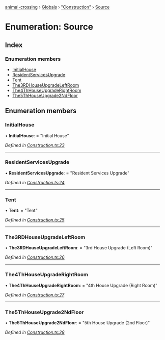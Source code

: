 [animal-crossing](../README.md) › [Globals](../globals.md) › ["Construction"](../modules/_construction_.md) › [Source](_construction_.source.md)

# Enumeration: Source

## Index

### Enumeration members

* [InitialHouse](_construction_.source.md#initialhouse)
* [ResidentServicesUpgrade](_construction_.source.md#residentservicesupgrade)
* [Tent](_construction_.source.md#tent)
* [The3RDHouseUpgradeLeftRoom](_construction_.source.md#the3rdhouseupgradeleftroom)
* [The4ThHouseUpgradeRightRoom](_construction_.source.md#the4thhouseupgraderightroom)
* [The5ThHouseUpgrade2NdFloor](_construction_.source.md#the5thhouseupgrade2ndfloor)

## Enumeration members

###  InitialHouse

• **InitialHouse**: = "Initial House"

*Defined in [Construction.ts:23](https://github.com/Norviah/animal-crossing/blob/e8c2f7d/module/types/Construction.ts#L23)*

___

###  ResidentServicesUpgrade

• **ResidentServicesUpgrade**: = "Resident Services Upgrade"

*Defined in [Construction.ts:24](https://github.com/Norviah/animal-crossing/blob/e8c2f7d/module/types/Construction.ts#L24)*

___

###  Tent

• **Tent**: = "Tent"

*Defined in [Construction.ts:25](https://github.com/Norviah/animal-crossing/blob/e8c2f7d/module/types/Construction.ts#L25)*

___

###  The3RDHouseUpgradeLeftRoom

• **The3RDHouseUpgradeLeftRoom**: = "3rd House Upgrade (Left Room)"

*Defined in [Construction.ts:26](https://github.com/Norviah/animal-crossing/blob/e8c2f7d/module/types/Construction.ts#L26)*

___

###  The4ThHouseUpgradeRightRoom

• **The4ThHouseUpgradeRightRoom**: = "4th House Upgrade (Right Room)"

*Defined in [Construction.ts:27](https://github.com/Norviah/animal-crossing/blob/e8c2f7d/module/types/Construction.ts#L27)*

___

###  The5ThHouseUpgrade2NdFloor

• **The5ThHouseUpgrade2NdFloor**: = "5th House Upgrade (2nd Floor)"

*Defined in [Construction.ts:28](https://github.com/Norviah/animal-crossing/blob/e8c2f7d/module/types/Construction.ts#L28)*
